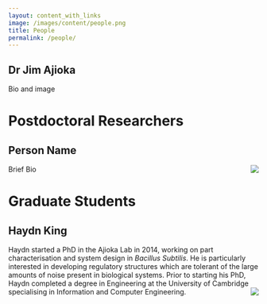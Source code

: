 ```yaml
---
layout: content_with_links
image: /images/content/people.png
title: People
permalink: /people/
---
```


Dr Jim Ajioka
-------------

Bio and image


Postdoctoral Researchers
========================

Person Name
-----------

Brief Bio
<img src="{{ site.baseurl }}/images/content/profile-01.jpg" style='float:right'/>

Graduate Students
=================

Haydn King
----------

Haydn started a PhD in the Ajioka Lab in 2014, working on part characterisation and system design in *Bacillus Subtilis*. He is particularly interested in developing regulatory structures which are tolerant of the large amounts of noise present in biological systems. Prior to starting his PhD, Haydn completed a degree in Engineering at the University of Cambridge specialising in Information and Computer Engineering.
<img src="{{ site.baseurl }}/images/content/haydn.jpg" style='float:right'/>
